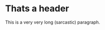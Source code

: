 <html>
<head>
<title>This is a Test Website</title>
</head>
<body>
<h1>Thats a header</h1>
</ br>
<p>This is a very very long (sarcastic) paragraph.</p>
</body>
</html>
